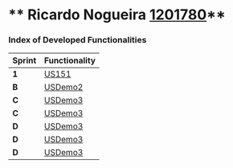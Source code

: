 ** Ricardo Nogueira [1201780](./)** 
===============================


### Index of Developed Functionalities ###


| Sprint | Functionality     |
|--------|--------------------|
| **1**  | [US151](USDemo1) |
| **B**  | [USDemo2](USDemo2) |
| **C**  | [USDemo3](USDemo3) |
| **C**  | [USDemo3](USDemo4) |
| **D**  | [USDemo3](USDemo5) |
| **D**  | [USDemo3](USDemo6) |
| **D**  | [USDemo3](USDemo7) |